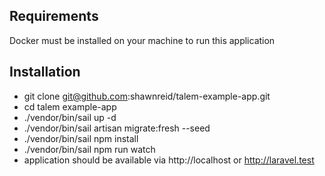 ## Requirements
Docker must be installed on your machine to run this application

## Installation 

- git clone git@github.com:shawnreid/talem-example-app.git
- cd talem example-app
- ./vendor/bin/sail up -d
- ./vendor/bin/sail artisan migrate:fresh --seed
- ./vendor/bin/sail npm install
- ./vendor/bin/sail npm run watch
- application should be available via http://localhost or http://laravel.test
